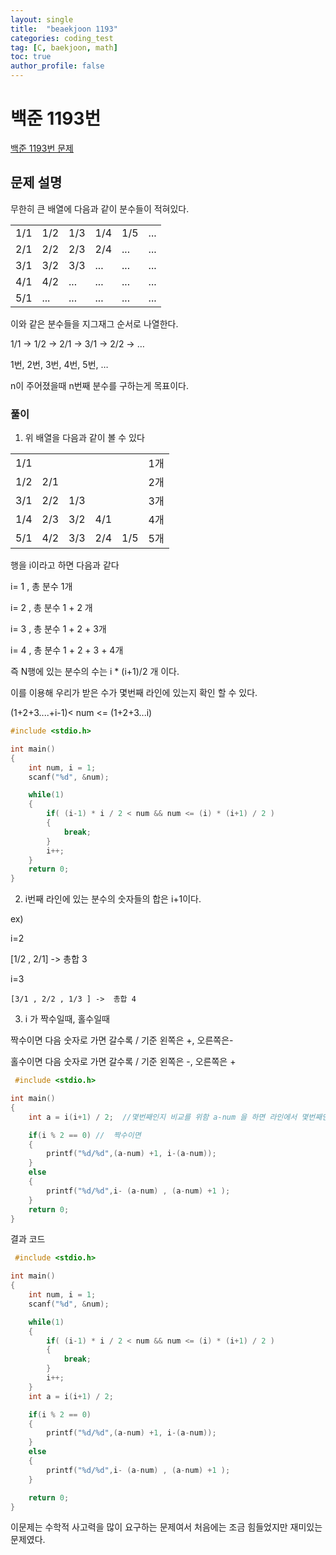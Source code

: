 ```yaml
---
layout: single
title:  "beaekjoon 1193"
categories: coding_test
tag: [C, baekjoon, math]
toc: true
author_profile: false
---
```


# 백준 1193번

[백준 1193번 문제](https://www.acmicpc.net/problem/1193)

## 문제 설명

무한히 큰 배열에 다음과 같이 분수들이 적혀있다.

|   |   |   |   |   |   |
|---|---|---|---|---|---|
|1/1|1/2|1/3|1/4|1/5|...|
|2/1|2/2|2/3|2/4|...|...|
|3/1|3/2|3/3|...|...|...|
|4/1|4/2|...|...|...|...|
|5/1|...|...|...|...|...|

이와 같은 분수들을 지그재그 순서로 나열한다.

1/1 → 1/2 → 2/1 → 3/1 → 2/2 → …

1번, 2번, 3번, 4번, 5번, …

n이 주어졌을때 n번째 분수를 구하는게 목표이다.



### 풀이

1) 위 배열을 다음과 같이 볼 수 있다 

|   |   |   |   |   |   |
|---|---|---|---|---|---|
|1/1|   |   |   |   |1개|
|1/2|2/1|   |   |   |2개|
|3/1|2/2|1/3|   |   |3개|
|1/4|2/3|3/2|4/1|   |4개|
|5/1|4/2|3/3|2/4|1/5|5개|

행을 i이라고 하면 다음과 같다

i= 1 , 총 분수 1개

i= 2 , 총 분수 1 + 2 개

i= 3 , 총 분수 1 + 2 + 3개

i= 4 , 총 분수 1 + 2 + 3 + 4개

즉 N행에 있는 분수의 수는 i * (i+1)/2 개 이다.

이를 이용해 우리가 받은 수가 몇번째 라인에 있는지 확인 할 수 있다.

(1+2+3....+i-1)< num <= (1+2+3...i)



```c
#include <stdio.h>

int main()
{
    int num, i = 1;
    scanf("%d", &num);

    while(1)
    {
        if( (i-1) * i / 2 < num && num <= (i) * (i+1) / 2 )
        {
            break;
        }
        i++;
    }
    return 0;
}
```



2) i번째 라인에 있는 분수의 숫자들의 합은 i+1이다.

ex) 

i=2

[1/2 , 2/1] ->  총합 3

i=3

    [3/1 , 2/2 , 1/3 ] ->  총합 4


3) i 가 짝수일때, 홀수일때

짝수이면 다음 숫자로 가면 갈수록  / 기준 왼쪽은 +, 오른쪽은-

홀수이면 다음 숫자로 가면 갈수록 / 기준 왼쪽은 -, 오른쪽은 +

```c
 #include <stdio.h>

int main()
{
    int a = i(i+1) / 2;  //몇번째인지 비교를 위함 a-num 을 하면 라인에서 몇번째인지 알 수 있음

    if(i % 2 == 0) //  짝수이면
    {
        printf("%d/%d",(a-num) +1, i-(a-num));
    }
    else
    {
        printf("%d/%d",i- (a-num) , (a-num) +1 );
    }
    return 0;
}
```

결과 코드


```c
 #include <stdio.h>

int main()
{
    int num, i = 1;
    scanf("%d", &num);

    while(1)
    {
        if( (i-1) * i / 2 < num && num <= (i) * (i+1) / 2 )
        {
            break;
        }
        i++;
    }
    int a = i(i+1) / 2;  

    if(i % 2 == 0) 
    {
        printf("%d/%d",(a-num) +1, i-(a-num));
    }
    else
    {
        printf("%d/%d",i- (a-num) , (a-num) +1 );
    }

    return 0;
}
```



이문제는 수학적 사고력을 많이 요구하는 문제여서 처음에는 조금 힘들었지만 재미있는 문제였다.
